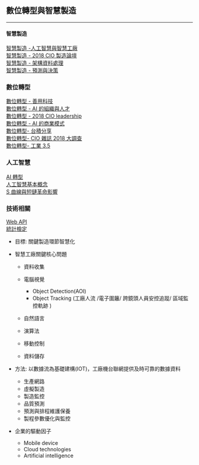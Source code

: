 ## 數位轉型與智慧製造

***
#### 智慧製造

[智慧製造 -人工智慧與智慧工廠](/Data/智慧工廠.md)<br>[智慧製造 - 2018 CIO 製造論壇](/Data/2018-CIO-製造論壇.md)<br>[智慧製造 - 架構資料處理](/Data/智慧製造-1.md)<br>[智慧製造 - 預測與決策 ](/Data/智慧製造-2.md)<br>

### 數位轉型 

[數位轉型 - 善用科技](/Data/轉型.md)<br>[數位轉型 - AI 的組織與人才](/Data/AINext.md)<br>[數位轉型 - 2018 CIO leadership](/Data/CIOLeadership2018.md)<br>[數位轉型 - AI 的商業模式](/Data/AI_商業模式.md)<br>[數位轉型- 台積分享](/Data/DigitalTransformation.md)<br>[數位轉型- CIO 雜誌 2018 大調查](/Data/CIO2018-19-Trend.md)<br>[數位轉型- 工業 3.5](/Data/工業35.md)<br>

### 人工智慧

[AI 轉型](Data/AITransformation.md)<br>[人工智慧基本概念](Data/類神經網路.md)<br>[S 曲線與短鏈革命影響](/Data/AIAdacamy1.md)<br>

### 技術相關

[Web API](/Data/WebAPI.md)<br>[統計檢定](/Data/統計.md)<br>


+ 目標: 關鍵製造環節智慧化<br>

+ 智慧工廠關鍵核心問題


  + 資料收集
  + 電腦視覺

      + Object Detection(AOI)
      + Object Tracking (工廠人流 /電子圍籬/ 跨鏡頭人員安控追蹤/ 區域監控軌跡 )

  + 自然語言

  + 演算法

  + 移動控制

  + 資料儲存

+ 方法: 以數據流為基礎建構(IOT)，工廠機台聯網提供及時可靠的數據資料
  + 生產網路
  + 虛擬製造
  + 製造監控
  * 品質預測
  + 預測與排程維護保養 
  + 製程參數優化與監控

+ 企業的驅動因子

  - Mobile device
  - Cloud technologies
  - Artificial intelligence



